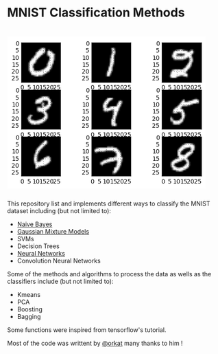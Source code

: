 # MNIST Classification Methods
# ![MNIST](mnist.png)

This repository list and implements different ways to classify the MNIST dataset
including (but not limited to):
  - [Naive Bayes](Naive%20Bayes.ipynb)
  - [Gaussian Mixture Models](Gaussian%20Mixture%20Model.ipynb)
  - SVMs
  - Decision Trees
  - [Neural Networks](Neural%20Nets.ipynb)
  - Convolution Neural Networks

Some of the methods and algorithms to process the data as wells as
the classifiers include (but not limited to):
  - Kmeans
  - PCA
  - Boosting
  - Bagging

Some functions were inspired from tensorflow's tutorial.

Most of the code was writtent by [@orkat](https://github.com/Orkat) many thanks to him !
